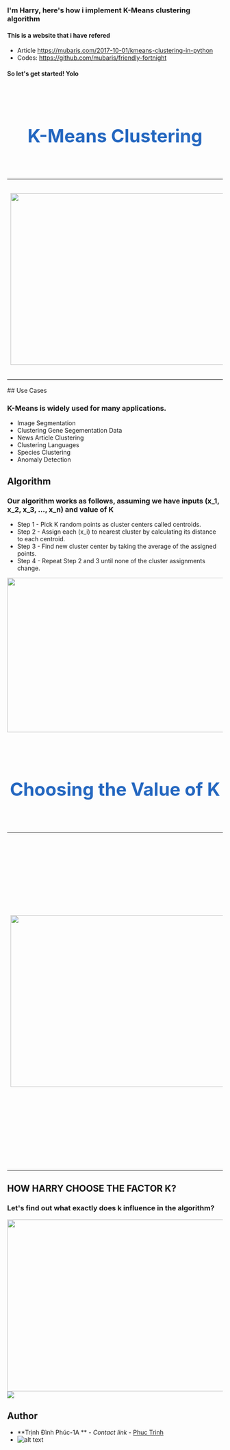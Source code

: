 ### I'm Harry, here's how i implement K-Means clustering algorithm 
#### This is a website that i have refered
- Article https://mubaris.com/2017-10-01/kmeans-clustering-in-python
- Codes: https://github.com/mubaris/friendly-fortnight
#### So let's get started! Yolo


<br><br><center><h1 style="font-size:3em;color:#2467C0">K-Means Clustering

</h1></center>
<br>
<table>
<col width="600">
<col width="500">
<tr>
<td><img src="https://i.imgur.com/S65Sk9c.jpg" align="middle" style="width:660;height:400px;"/></td>
<td>
<strong>
Clustering is a type of Unsupervised learning.
</strong>  This is very often used when you don’t have labeled data. K-Means Clustering is one of the popular clustering algorithm.<strong> The goal of this algorithm is to find groups(clusters) in the given data</strong>. In this post we will implement K-Means algorithm using Python from scratch.
<br>

</td>
</tr>
</table>
## Use Cases

### K-Means is widely used for many applications.

- Image Segmentation
- Clustering Gene Segementation Data
- News Article Clustering
- Clustering Languages
- Species Clustering
- Anomaly Detection

## Algorithm

### Our algorithm works as follows, assuming we have inputs \(x_1, x_2, x_3, …, x_n\) and value of K

- Step 1 - Pick K random points as cluster centers called centroids.
- Step 2 - Assign each \(x_i\) to nearest cluster by calculating its distance to each centroid.
- Step 3 - Find new cluster center by taking the average of the assigned points.
- Step 4 - Repeat Step 2 and 3 until none of the cluster assignments change.

<td><img src="https://i.imgur.com/k4XcapI.gif" align="middle" style="width:550px;height:360px;"/></td>



<br><br><center><h1 style="font-size:3em;color:#2467C0">Choosing the Value of K
</h1></center>
<br>
<table>
<col width="600">
<col width="500">
<tr>
<td><img src="https://i.imgur.com/k3o6NxK.jpg" align="middle" style="width:660;height:400px;"/></td>
<td>
<strong>
Choosing the Value of K
</strong>
We often know the value of K. In that case we use the value of K. Else we use the Elbow Method.
. We run the algorithm for different values of K(say K = 10 to 1) and plot the K values against SSE(Sum of Squared Errors). And select the value of K for the elbow point as shown in the figure.


<br>

</td>
</tr>
</table>

## HOW HARRY CHOOSE THE FACTOR K? 

### Let's find out what exactly does k influence in the algorithm?
<td><img src="https://www.analyticsvidhya.com/wp-content/uploads/2014/10/K-judgement.png" align="middle" style="width:660;height:400px;"/></td>

<td><img src="https://www.analyticsvidhya.com/blog/wp-content/uploads/2014/10/K-judgement2.png" align="middle" /></td>

## Author
* **Trịnh Đình Phúc-1A ** - *Contact link* - [Phuc Trinh](https://www.facebook.com/HarryAndRap)
* ![alt text](https://instagram.fdad2-1.fna.fbcdn.net/t51.2885-19/s150x150/18161730_1915204632049208_5721939814677217280_a.jpg "Logo Title Text ")

